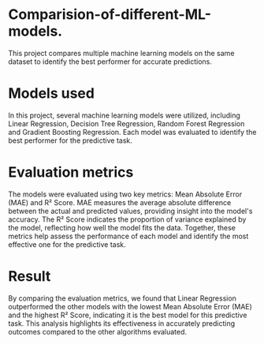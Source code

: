 # Comparision-of-different-ML-models.
This project compares multiple machine learning models on the same dataset to identify the best performer for accurate predictions.

# Models used
In this project, several machine learning models were utilized, including Linear Regression, Decision Tree Regression, Random Forest Regression and Gradient Boosting Regression. Each model was evaluated to identify the best performer for the predictive task.

# Evaluation metrics
The models were evaluated using two key metrics: Mean Absolute Error (MAE) and R² Score. MAE measures the average absolute difference between the actual and predicted values, providing insight into the model's accuracy. The R² Score indicates the proportion of variance explained by the model, reflecting how well the model fits the data. Together, these metrics help assess the performance of each model and identify the most effective one for the predictive task.

# Result
By comparing the evaluation metrics, we found that Linear Regression outperformed the other models with the lowest Mean Absolute Error (MAE) and the highest R² Score, indicating it is the best model for this predictive task. This analysis highlights its effectiveness in accurately predicting outcomes compared to the other algorithms evaluated.
